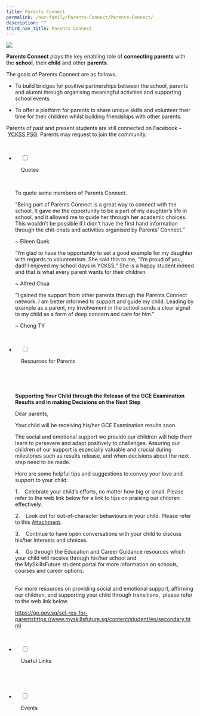 ```yaml
---
title: Parents Connect
permalink: /our-family/Parents-Connect/Parents-Connect/
description: ""
third_nav_title: Parents Connect
---
```

![](/images/Our%20Family/Parents%20Connect/Parents%20Connect/P1.jpg)

**Parents Connect** plays the key enabling role of **connecting parents** with the **school**, their **child** and other **parents**.  
  
The goals of Parents Connect are as follows.  
  

*   To build bridges for positive partnerships between the school, parents and alumni through organising meaningful activities and supporting school events.  
    
*   To offer a platform for parents to share unique skills and volunteer their time for their children whilst building friendships with other parents.  
    

  
Parents of past and present students are still connected on Facebook – [YCKSS PSG](https://www.facebook.com/groups/641464419329743/). Parents may request to join the community.

<ul class="jekyllcodex_accordion">

  <li>

    <input type="checkbox" id="accordion1">

    <label for="accordion1">Quotes</label>

    <div>

<p> To quote some members of Parents Connect.<br> 
  
“Being part of Parents Connect is a great way to connect with the school. It gave me the opportunity to be a part of my daughter’s life in school, and it allowed me to guide her through her academic choices. This wouldn’t be possible if I didn’t have the first hand information through the chit-chats and activities organised by Parents’ Connect.” <br> 
  
~ Eileen Quek<br> 
  
“I’m glad to have the opportunity to set a good example for my daughter with regards to volunteerism. She said this to me, “I’m proud of you, dad! I enjoyed my school days in YCKSS.” She is a happy student indeed and that is what every parent wants for their children.<br> 
  
~ Alfred Chua<br>  
  
“I gained the support from other parents through the Parents Connect network. I am better informed to support and guide my child. Leading by example as a parent, my involvement in the school sends a clear signal to my child as a form of deep concern and care for him.”<br>  
  
~ Cheng TY<br>
			</p>

    </div>

</li>
	<li>

    <input type="checkbox" id="accordion2">

    <label for="accordion2">Resources for Parents</label>

    <div>

      <p> <b>Supporting Your Child through the Release of the GCE Examination Results and in making Decisions on the Next Step</b><br>

  

Dear parents,<br>  

  

Your child will be receiving his/her GCE Examination results soon.<br>

  

The social and emotional support we provide our children will help them learn to persevere and adapt positively to challenges. Assuring our children of our support is especially valuable and crucial during milestones such as results release, and when decisions about the next step need to be made.<br>

  

Here are some helpful tips and suggestions to convey your love and support to your child:<br>

  

1.    Celebrate your child’s efforts, no matter how big or small. Please refer to the web link below for a link to tips on praising our children effectively.<br>

2.    Look out for out-of-character behaviours in your child. Please refer to this <a href="/files/Parents%20Connect/Resources%20for%20Parents/Parents%20Resource.pdf">Attachment</a>.<br>

3.    Continue to have open conversations with your child to discuss his/her interests and choices.<br>

4.    Go through the Education and Career Guidance resources which your child will receive through his/her school and the MySkillsFuture student portal for more information on schools, courses and career options.<br> 

  

For more resources on providing social and emotional support, affirming our children, and supporting your child through transitions,  please refer to the web link below.<br>

  <a href="https://go.gov.sg/sel-res-for-parentshttps://www.myskillsfuture.sg/content/student/en/secondary.html">https://go.gov.sg/sel-res-for-parentshttps://www.myskillsfuture.sg/content/student/en/secondary.html</a>

</p>

    </div>

</li>
	
<li>

    <input type="checkbox" id="accordion3">

    <label for="accordion3">Useful Links</label>

    <div>

<p> </p>

    </div>

</li>
	
<li>

    <input type="checkbox" id="accordion4">

    <label for="accordion4">Events</label>

    <div>

<p> </p>

  </div>

</li>
	
	

	
</ul>